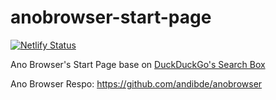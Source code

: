 # anobrowser-start-page
[![Netlify Status](https://api.netlify.com/api/v1/badges/dbec860e-27b8-476a-a68f-f9d0ab7c73db/deploy-status)](https://app.netlify.com/sites/anobrowser-start-page/deploys)

Ano Browser's Start Page base on [DuckDuckGo's Search Box](https://duckduckgo.com/search_box)

Ano Browser Respo: https://github.com/andibde/anobrowser
